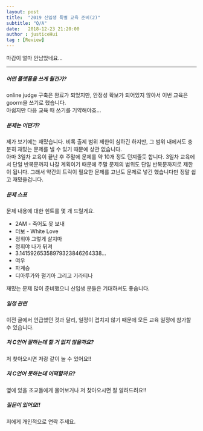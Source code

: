 ```yaml
---
layout: post
title:  "2019 신입생 특별 교육 준비(2)"
subtitle: "Q/A"
date:   2018-12-23 21:20:00
author : justiceHui
tag : [Review]
---
```


마감이 얼마 안남았네요...

<hr>

##### 어떤 플랫폼을 쓰게 될건가?
online judge 구축은 완료가 되었지만, 안정성 확보가 되어있지 않아서 이번 교육은 goorm을 쓰기로 했습니다.<br>
아쉽지만 다음 교육 때 쓰기를 기약해야죠...

##### 문제는 어떤가?
제가 보기에는 재밌습니다. 비록 출제 범위 제한이 심하긴 하지만, 그 범위 내에서도 충분히 재밌는 문제를 낼 수 있기 때문에 상관 없습니다.<br>
아마 3일차 교육이 끝난 후 주말에 문제를 약 10개 정도 던져줄듯 합니다. 3일차 교육에서 단일 반복문까지 나갈 계획이기 때문에 주말 문제의 범위도 단일 반복문까지로 제한이 됩니다. 그래서 약간의 트릭이 필요한 문제를 고난도 문제로 넣긴 했습니다만 정말 쉽고 재밌을겁니다.

##### 문제 스포
문제 내용에 대한 힌트를 몇 개 드릴게요.
* 2AM - 죽어도 못 보내
* 터보 - White Love
* 정휘야 그렇게 살지마
* 정휘야 나가 뒤져
* 3.14159265358979323846264338...
* 여우
* 파계승
* 디아루가와 펄기아 그리고 기라티나

재밌는 문제 많이 준비했으니 신입생 분들은 기대하셔도 좋습니다.

##### 일정 관련
이전 글에서 언급했던 것과 달리, 일정이 겹치지 않기 때문에 모든 교육 일정에 참가할 수 있습니다.

##### 저 C언어 잘하는데 할 거 없지 않을까요?
저 찾아오시면 저랑 같이 놀 수 있어요!!

##### 저 C언어 못하는데 어떡할까요?
옆에 있을 조교들에게 물어보거나 저 찾아오시면 잘 알려드려요!!

##### 질문이 있어요!!
저에게 개인적으로 연락 주세요.
